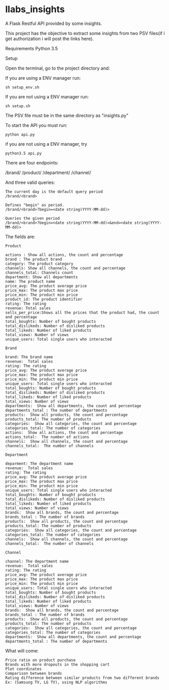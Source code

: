 # llabs_insights
A Flask Restful API provided by some insights.

This project has the objective to extract some insights from two PSV files(if i get authorization i will post the links here).

Requirements
Python 3.5

Setup

Open the terminal, go to the project directory and:

If you are using a ENV manager run:
```
sh setup_env.sh
```

If you are not using a ENV manager run:
```
sh setup.sh
```

The PSV file must be in the same directory as "insights.py"

To start the API you must run:
```
python api.py
```
if you are not using a ENV manager, try
```
python3.5 api.py
```
There are four endpoints:

/brand/<brand>
/product/<product>
/department/<department>
/channel/<channel>

And three valid queries:

```
The current day is the default query period
/brand/<brand>  
```
```
Defines "begin" as period.
/brand/<brand>?begin=<date string(YYYY-MM-dd)> 
```
```
Queries the given period
/brand/<brand>?begin=<date string(YYYY-MM-dd)>&end=<date string(YYYY-MM-dd)> 
```
The fields are:

```
Product

actions : Show all actions, the count and percentage
brand : The product brand
category: The product category
channels: Show all channels, the count and percentage
channels_total: Channels count 
department: Show all departments
name: The product name
price_avg: The product average price
price_max: The product max price
price_min: The product min price
product_id: The product identifier
rating: The rating
revenue: Total sales
sells_per_price:Shows all the prices that the product had, the count and percentage
total_boughts: Number of bought products
total_dislikeds: Number of disliked products
total_likeds: Number of liked products
total_views: Number of views
unique_users: Total single users who interacted
```

```
Brand

brand: The brand name
revenue:  Total sales
rating: The rating
price_avg: The product average price
price_max: The product max price
price_min: The product min price
unique_users: Total single users who interacted
total_boughts: Number of bought products
total_dislikeds: Number of disliked products
total_likeds: Number of liked products
total_views: Number of views
departments:  Show all departments, the count and percentage
departments_total : The number of departments
products:  Show all products, the count and percentage
products_total: The number of products
categories:  Show all categories, the count and percentage
categories_total: The number of categories
actions:  Show all actions, the count and percentage
actions_total:  The number of actions
channels:  Show all channels, the count and percentage
channels_total:  The number of channels
```

```
Department

deparment: The department name
revenue:  Total sales
rating: The rating
price_avg: The product average price
price_max: The product max price
price_min: The product min price
unique_users: Total single users who interacted
total_boughts: Number of bought products
total_dislikeds: Number of disliked products
total_likeds: Number of liked products
total_views: Number of views
brands:  Show all brands, the count and percentage
brands_total : The number of brands
products:  Show all products, the count and percentage
products_total: The number of products
categories:  Show all categories, the count and percentage
categories_total: The number of categories
channels:  Show all channels, the count and percentage
channels_total:  The number of channels
```

```
Channel

channel: The department name
revenue:  Total sales
rating: The rating
price_avg: The product average price
price_max: The product max price
price_min: The product min price
unique_users: Total single users who interacted
total_boughts: Number of bought products
total_dislikeds: Number of disliked products
total_likeds: Number of liked products
total_views: Number of views
brands:  Show all brands, the count and percentage
brands_total : The number of brands
products:  Show all products, the count and percentage
products_total: The number of products
categories:  Show all categories, the count and percentage
categories_total: The number of categories
departments:  Show all departments, the count and percentage
departments_total : The number of departments
```


What will come:
```
Price ratio on product purchase
Brands with more dropouts in the shopping cart
Plot coordinates
Comparison between brands
Rating difference between similar products from two different brands Ex: (Samsung TV, LG TV), using NLP algorithms
```


